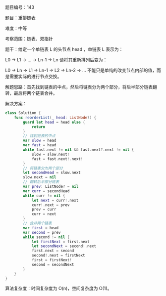 题目编号：143

题目：重排链表

难度：中等

考察范围：链表、双指针

题干：给定一个单链表 L 的头节点 head ，单链表 L 表示为：

L0 → L1 → … → Ln-1 → Ln
请将其重新排列后变为：

L0 → Ln → L1 → Ln-1 → L2 → Ln-2 → …
不能只是单纯的改变节点内部的值，而是需要实际的进行节点交换。

解题思路：首先找到链表的中点，然后将链表分为两个部分，将后半部分链表翻转，最后将两个链表合并。

解决方案：

```swift
class Solution {
    func reorderList(_ head: ListNode?) {
        guard let head = head else {
            return
        }
        // 找到链表的中点
        var slow = head
        var fast = head
        while fast.next != nil && fast.next?.next != nil {
            slow = slow.next!
            fast = fast.next!.next!
        }
        // 将链表分为两个部分
        let secondHead = slow.next
        slow.next = nil
        // 翻转后半部分链表
        var prev: ListNode? = nil
        var curr = secondHead
        while curr != nil {
            let next = curr!.next
            curr!.next = prev
            prev = curr
            curr = next
        }
        // 合并两个链表
        var first = head
        var second = prev
        while second != nil {
            let firstNext = first.next
            let secondNext = second!.next
            first.next = second
            second!.next = firstNext
            first = firstNext!
            second = secondNext
        }
    }
}
```

算法复杂度：时间复杂度为 O(n)，空间复杂度为 O(1)。